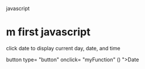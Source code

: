 javascript
<!DOCTPE html>
<html>
<body>

<h1> m first javascript </h1>

<p> click date to display current day, date, and time </p>

button type= "button" onclick= "myFunction" () ">Date </button>

<p id= "demo"> </p>

<script>

function myFuncton() {
  document.getElementByld("demo").innerHTML = date();
}
</date>

</body>
</html>
  

